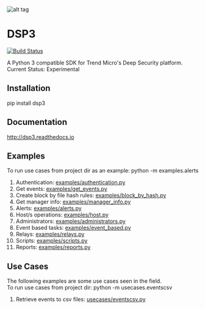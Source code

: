 ![alt tag](/docs/source/_static/dsp3_logo3.png?raw=true "DSP3")

DSP3
====
[![Build Status](https://travis-ci.org/jeffthorne/DSP3.svg?branch=master)](https://travis-ci.org/jeffthorne/deep_security)

A Python 3 compatible SDK for Trend Micro's Deep Security platform.<br/>
Current Status: Experimental

## Installation
pip install dsp3


## Documentation
http://dsp3.readthedocs.io

## Examples

To run use cases from project dir as an example: python -m examples.alerts<br/>

1.  Authentication: [examples/authentication.py](examples/authentication.py)
2.  Get events: [examples/get_events.py](examples/get_events.py)
3.  Create block by file hash rules: [examples/block_by_hash.py](examples/block_by_hash.py)
4.  Get manager info: [examples/manager_info.py](examples/manager_info.py)
5.  Alerts: [examples/alerts.py](examples/alerts.py)
6.  Host/s operations: [examples/host.py](examples/host.py)
7.  Administrators: [examples/administrators.py](examples/administrators.py)
8.  Event based tasks: [examples/event_based.py](examples/event_based.py)
9.  Relays: [examples/relays.py](examples/relays.py)
10. Scripts: [examples/scripts.py](examples/scripts.py)
11. Reports: [examples/reports.py](examples/reports.py)

## Use Cases
The following examples are some use cases seen in the field.<br/>
To run use cases from project dir: python -m usecases.eventscsv

1. Retrieve events to csv files: [usecases/eventscsv.py](usecases/eventscsv.py)
